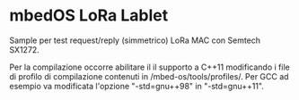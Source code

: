# mbedOS LoRa Lablet

Sample per test request/reply (simmetrico) LoRa MAC con Semtech SX1272.

Per la compilazione occorre abilitare il il supporto a C++11 modificando i file di profilo di compilazione contenuti in /mbed-os/tools/profiles/. Per GCC ad esempio va modificata l'opzione "-std=gnu++98" in "-std=gnu++11".
 